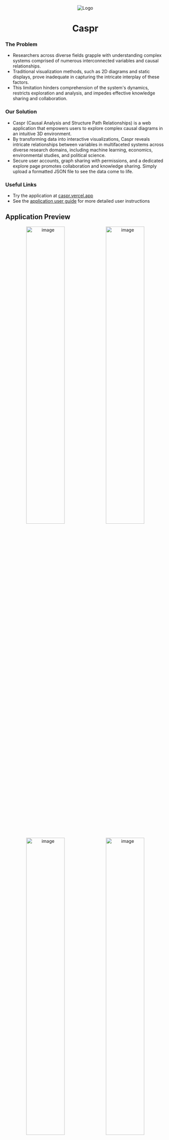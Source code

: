 <div align="center">
  <img alt="Logo" src="https://github.com/user-attachments/assets/2887aa3f-b9c9-4bf9-8e0d-c0633570fe0c">
  <h1>Caspr</h1>
</div>

### The Problem
- Researchers across diverse fields grapple with understanding complex systems comprised of numerous interconnected variables and causal relationships.
- Traditional visualization methods, such as 2D diagrams and static displays, prove inadequate in capturing the intricate interplay of these factors.
- This limitation hinders comprehension of the system's dynamics, restricts exploration and analysis, and impedes effective knowledge sharing and collaboration.

### Our Solution
- Caspr (Causal Analysis and Structure Path Relationships) is a web application that empowers users to explore complex causal diagrams in an intuitive 3D environment.
- By transforming data into interactive visualizations, Caspr reveals intricate relationships between variables in multifaceted systems across diverse research domains, including machine learning, economics, environmental studies, and political science.
- Secure user accounts, graph sharing with permissions, and a dedicated explore page promotes collaboration and knowledge sharing. Simply upload a formatted JSON file to see the data come to life.

### Useful Links
- Try the application at [caspr.vercel.app](https://caspr.vercel.app/)
- See the [application user guide](https://docs.google.com/document/d/1PY3aDcpMCG_7qnzSSssFF1nvCmY3Tb28pG5efoUcyBk/edit?usp=sharing) for more detailed user instructions

## Application Preview

<p align="center">
  <img width="49%" alt="image" src="/images/login_page.jpg">
  <img width="49%" alt="image" src="/images/my_graphs_page.jpg">
</p>

<p align="center">
  <img width="49%" alt="image" src="/images/upload_file_page.jpg">
  <img width="49%" alt="image" src="/images/graph_view.jpg">
</p>

## Key Features
- **Dynamic 3D Graph Visualization**: Our app brings causal diagrams to life! The 3D graph is generated dynamically from JSON data, where each node and edge represents crucial connections between elements. You can explore complex systems with ease.

- **Smooth Graph Interaction**: Navigate the graph in a fully immersive 3D space. Zoom, pan, and rotate the graph freely to explore relationships from every angle. It's simple and intuitive, letting you focus on discovering insights.

- **Node and Edge Information on Hover**: Curious about a specific node or edge? Just hover over it to see all the details, including node labels, categories, and edge relationships and strengths.
<div align="center">
 <img src="/images/connection_description.png" alt="Connection Description" width="40%" height="40%">
   <img src="/images/node_description.png" alt="Node Description" width="40%" height="40%">
 </div>

- **Powerful Filtering and Searching**: Customize your view with filtering based on connection strength, or search for nodes by name, category, or ID. The graph instantly adjusts to show exactly what you need.
<div align="center">
  <img src="/images/search.gif" alt="Node Description" width="60%" height="60%">
</div>

- **Connection Type and Direction Indicators**: Easily differentiate between causal and inhibitory connections using color-coded edges (black for causal, red for inhibitory), and follow the arrows to see the direction of influence between nodes.
<div align="center">
  <img src="/images/filtering_edges.gif" alt="Node Description" width="60%" height="50%">
</div>

- **Authentication and Permissions**: Securely log in to save and manage graphs.

- **Graph Uploading and Sharing**: Upload JSON files to create custom causal graphs and choose to share them publicly, keep them private, or share to specific emails.

- **Explore Page**: Browse and explore public graphs created by other users.

<!-- PARTNER INTRO -->
## Project Partner Introduction
This is an open source project built for the Machine Learning Group in the Department of Computer Science at the University of Toronto. The Department of Computer Science at the University of Toronto has several faculty members working in the area of machine learning, neural networks, statistical pattern recognition, probabilistic planning, and adaptive systems.
- **Sheldon Huang, Research Lead, Primary Contact**: huang@cs.toronto.edu
- **Yuchen Wang, Software Lead, Secondary Contact**: https://www.yuchenwyc.com/

<!-- RUNNING THE APPLICATION SECTION -->
## Running the Application

The application can be accessed in two ways:
1. **Live Deployment**: Use the [live deployment here](https://caspr.vercel.app/).
2. **Local Setup**: Follow these steps to run the application locally.

### Requirements
- **Node.js**: Install Node.js from the [official website](https://nodejs.org/en).
- **npm**: Comes with Node.js and is necessary for managing dependencies.

### Installation
- Clone the repository from the main branch:
  ```bash
  git clone https://github.com/csc301-2024-f/project-19-Machine-Learning-Group.git
  ```
- Navigate to the project directory:
  ```bash
  cd frontend
  ```
- Install dependencies:
  ```bash
  npm install
  ```
- Start the development server:
  ```bash
  npm run dev
  ```
- Access the app at [http://localhost:3000/](http://localhost:3000/).

### Building for Production
To prepare the app for production:
```bash
npm run build
```

### Testing
- Run the test: `npm test`

### Linting/formatting
- Lint the app: `npm run lint`
- Format with Prettier: `npx prettier --write .`

### External Dependencies and 3rd Party Software
Our project relies on several external dependencies and third-party libraries to enhance functionality and simplify development. Below is a summary of the key dependencies:
- **Next.js**: The React framework for building server-rendered and static web applications. It provides features like routing, server-side rendering, and static site generation.
  - [Next.js Documentation](https://nextjs.org/docs)
- **React**: A JavaScript library for building user interfaces, used as the core UI framework of the project.
  - [React Documentation](https://react.dev/learn)
- **Three.js**: A powerful JavaScript library for 3D graphics, used to render the 3D causal diagram.
  - [Three.js Documentation](https://threejs.org/docs/)
- **D3.js**: A library for manipulating documents based on data, used to handle graph layouts and positioning nodes in the visualization.
  - [D3.js Documentation](https://d3js.org/getting-started)
- **Chakra UI**: A simple, modular, and accessible component library that provides reusable UI components and styling for our frontend.
  - [Chakra UI Documentation](https://v2.chakra-ui.com/docs/components)
- **npm**: The Node package manager is used to manage the project’s dependencies and run scripts.
  - [npm Documentation](https://docs.npmjs.com/)

## Contributing and Development Requirements
We welcome contributions from the community! Here are some requirements:

1. **Code Formatting**: Ensure the Prettier extension is set up as the formatter in VS Code as all files should adhere to the Prettier confirguration found in this repository.
2. **Commit Standards**: Follow conventional commit standards to ensure clarity and consistency.
3. **Documentation**: Maintain detailed docstrings for all functions and files. Include `@param`, `@returns` entries alongside a description of the component.
4. **Branching Strategy**: Use a branching strategy with a prefix for the category and a name for the exact purpose of the branch. Such as `feature/<name>` or `fix/<name>` or `test/<name>`. Submit pull requests for 2-3 reviews before merging to main.

And Here are some ways in which you can contribute:
1. Reporting Bugs
    * **Check existing issues:** Before reporting a new bug, please check the github issues tab to see if it's already been reported.
    * **Provide details:** When reporting a bug, please include as much detail as possible, including steps to reproduce the issue, expected behavior, 1  actual behavior, and your environment (operating system, browser, etc.).

2. Suggesting Enhancements
    * **Open an issue:**  If you have an idea for a new feature or improvement, please open an issue on the github issues tab with a clear description of your suggestion.
    * **Discuss your idea:**  We encourage you to discuss your proposal with the community before starting any work to ensure it aligns with the project's goals and direction.

3. Submitting Code Changes
    * **Fork the repository:** Fork the project to your own GitHub account.
    * **Create a branch:** Create a new branch for your changes.
    * **Follow coding style:** Adhere to the project's coding style and conventions. Again, all files should be formatted according to the included Prettier configuration file.
    * **Write tests:**  Include tests for your code changes.
    * **Open a pull request:** Submit a pull request with a clear description of your changes.

We appreciate your contributions and look forward to collaborating with you to improve this project!

## Deployment and Github Workflow

Every update to the **main** branch goes through a series of verification and validation steps before mergeing. The Github workflow proceeds as follows
1. Identify new features and bug fixes
2. Create Jira ticket and determine designee and reviewers
3. Crate Feature or Bug Fix Branch
4. Initiate pull request and get at least 2 approvals
5. Merge into main

Due to permission conflicts, deployment is done on a identical forked, private repository. For every milestone a new deployment is created via Vercel. Vercel, automatically detects commits into desired branches and creates a separate deployment. Note, separate `.env` file are used to seggregate production and development environements and privacy policies were adjusted to account for the production domain.

## Licences
- This project is distributed under the MIT License. See LICENSE.txt for more information. 
- This license was chosen as it is a very permissive open-source license.  Anyone can use, modify, and distribute this project's code for any purpose, as long as they include the original license and copyright notice.
- This gives users and potential open-source developers a lot of freedom while providing minimal restrictions, encouraging wider adoption and collaboration.
